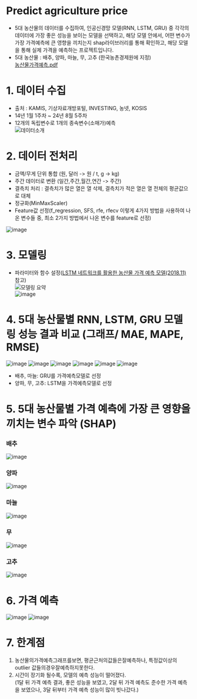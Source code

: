 # Predict agriculture price
* 5대 농산물의 데이터를 수집하여, 인공신경망 모델(RNN, LSTM, GRU) 중 각각의 데이터에 가장 좋은 성능을 보이는 모델을 선택하고, 해당 모델 안에서, 어떤 변수가 가장 가격예측에 큰 영향을 끼치는지 shap라이브러리를 통해 확인하고, 해당 모델을 통해 실제 가격을 예측하는 프로젝트입니다.
* 5대 농산물 : 배추, 양파, 마늘, 무, 고추 (한국농촌경제원에 지정)  
[농산물가격예측.pdf](https://github.com/user-attachments/files/18297375/default.pdf)


# 1. 데이터 수집
* 출처 : KAMIS, 기상자료개방포털, INVESTING, 농넷, KOSIS
* 14년 1월 1주차 ~ 24년 8월 5주차
* 12개의 독립변수로 1개의 종속변수(소매가)예측  
![데이터소개](https://github.com/user-attachments/assets/24f35549-4542-4012-a5fc-ec59984a46a4)  


# 2. 데이터 전처리
* 금액/무게 단위 통합 (원, 달러 -> 원 / t, g -> kg)
* 주간 데이터로 변환 (일간,주간,월간,연간 -> 주간)
* 결측치 처리 : 결측치가 많은 열은 열 삭제, 결측치가 적은 열은 열 전체의 평균값으로 대체
* 정규화(MinMaxScaler)
* Feature값 선정(f_regression, SFS, rfe, rfecv 이렇게 4가지 방법을 사용하여 나온 변수들 중, 최소 2가지 방법에서 나온 변수를 feature로 선정)


![image](https://github.com/user-attachments/assets/f5dc06cc-12bf-4451-9316-63f53aa8b559)  

  
# 3. 모델링
* 파라미터와 함수 설정([LSTM 네트워크를 활용한 농산물 가격 예측 모델(2018.11)](https://scienceon.kisti.re.kr/commons/util/originalView.do?cn=JAKO201809469053682&oCn=JAKO201809469053682&dbt=JAKO&journal=NJOU00292001) 참고)  
![모델링 요약](https://github.com/user-attachments/assets/322dc70d-3c3c-47d0-a2d1-560da29b3dfd)  
![image](https://github.com/user-attachments/assets/aff2cf6b-f3f2-41b3-a059-97a90838b91e)  

  
# 4. 5대 농산물별 RNN, LSTM, GRU 모델링 성능 결과 비교 (그래프/ MAE, MAPE, RMSE)
![image](https://github.com/user-attachments/assets/55c4d2e2-0849-4a68-a1f8-a408e9608a9e)
![image](https://github.com/user-attachments/assets/0d0eeb9a-0074-4fab-a129-41e870650df5)
![image](https://github.com/user-attachments/assets/7b00fad1-74b1-467c-9c9c-92c4d482f1f2)
![image](https://github.com/user-attachments/assets/c93d50cb-5e60-489d-a9d8-917cfd4997aa)
![image](https://github.com/user-attachments/assets/d0048291-4ebb-48a4-9993-4d45bc5f27fb)
![image](https://github.com/user-attachments/assets/189b35c5-bd63-4120-82b8-58ca7d887907)  
* 배추, 마늘: GRU를 가격예측모델로 선정
* 양파, 무, 고추: LSTM을 가격예측모델로 선정  

  
# 5. 5대 농산물별 가격 예측에 가장 큰 영향을 끼치는 변수 파악 (SHAP)
### 배추
![image](https://github.com/user-attachments/assets/cb017d0f-3ae5-450b-9d6f-5926c219675f)
### 양파
![image](https://github.com/user-attachments/assets/4017acaf-f458-4965-9f73-9fb3cbb3ca6d)
### 마늘
![image](https://github.com/user-attachments/assets/7b1a0b95-ea32-4005-a10d-75dcbb9790ae)
### 무
![image](https://github.com/user-attachments/assets/7c983f98-4bfd-4bdc-b13d-142bff19c7c4)
### 고추
![image](https://github.com/user-attachments/assets/3ef2b1ba-e6d3-4c96-91e4-032d7265f66f)


# 6. 가격 예측
![image](https://github.com/user-attachments/assets/e60edf69-991a-42ab-b847-2ab6dad9fde1)
![image](https://github.com/user-attachments/assets/a89258cb-36c1-46cf-af1b-4956ebb69e99)  

  
# 7. 한계점
1. 농산물의가격예측그래프를보면, 평균근처의값들은잘예측하나, 특정값이상의outlier 값들의경우잘예측하지못한다.
2. 시간이 장기화 될수록, 모델의 예측 성능이 떨어졌다.  
 (1달 뒤 가격 예측 결과, 좋은 성능을 보였고, 2달 뒤 가격 예측도 준수한 가격 예측을 보였으나, 3달 뒤부터 가격 예측 성능이 많이 빗나갔다.)
